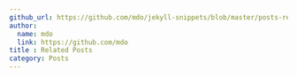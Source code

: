 ```yaml
---
github_url: https://github.com/mdo/jekyll-snippets/blob/master/posts-related.html
author:
  name: mdo
  link: https://github.com/mdo
title : Related Posts
category: Posts
---
```

